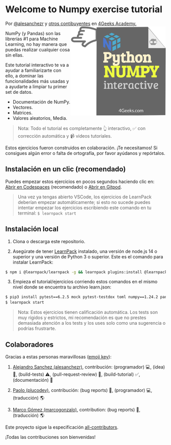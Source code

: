 <!-- hide -->
# Welcome to Numpy exercise tutorial

Por <a href="https://twitter.com/alesanchezr">@alesanchezr</a> y <a href="https://github.com/4geeksacademy/numpy-tutorial-exercises/graphs/contributors">otros contibuyentes</a> en <a href="http://4geeksacademy.com/">4Geeks Academy.</a><a href="https://www.4geeksacademy.com"><img height="280" align="right" src="https://github.com/4geeksacademy/numpy-tutorial-exercises/blob/master/.learn/assets/numpy-badge.png?raw=true"></a>
<!-- endhide -->

NumPy (y Pandas) son las librerías #1 para Machine Learning, no hay manera que puedas realizar cualquier cosa sin ellas.

Este tutorial interactivo te va a ayudar a familiarizarte con ello, a dominar las funcionalidades más usadas y a ayudarte a limpiar tu primer set de datos. 

- Documentación de NumPy.
- Vectores.
- Matrices.
- Valores aleatorios, Media.

> Nota: Todo el tutorial es completamente 👆 interactivo, ✅ con corrección automática y 📹 videos tutoriales.

Estos ejercicios fueron construidos en colaboración. ¡Te necesitamos! Si consigues algún error o falta de ortografía, por favor ayúdanos y repórtalos.

<!-- hide -->
## Instalación en un clic (recomendado)

Puedes empezar estos ejercicios en pocos segundos haciendo clic en: [Abrir en Codespaces](https://codespaces.new/?repo=4GeeksAcademy/numpy-tutorial-exercises) (recomendado) o [Abrir en Gitpod](https://gitpod.io#https://github.com/4GeeksAcademy/numpy-tutorial-exercises.git).

> Una vez ya tengas abierto VSCode, los ejercicios de LearnPack deberían empezar automáticamente; si esto no sucede puedes intentar empezar los ejercicios escribiendo este comando en tu terminal: `$ learnpack start`


## Instalación local

1. Clona o descarga este repositorio.

2. Asegúrate de tener [LearnPack](https://learnpack.co) instalado, una versión de node.js 14 o superior y una versión de Python 3 o superior. Este es el comando para instalar LearnPack:

```bash
$ npm i @learnpack/learnpack -g && learnpack plugins:install @learnpack/python
```

3. Empieza el tutorial/ejercicios corriendo estos comandos en el mismo nivel donde se encuentra tu archivo learn.json:

```bash
$ pip3 install pytest==6.2.5 mock pytest-testdox toml numpy==1.24.2 pandas
$ learnpack start
```

> Nota: Estos ejercicios tienen calificación automática. Los tests son muy rígidos y estrictos, mi recomendación es que no prestes demasiada atención a los tests y los uses solo como una sugerencia o podrías frustrarte.

<!-- endhide -->

## Colaboradores
 
Gracias a estas personas maravillosas ([emoji key](https://github.com/kentcdodds/all-contributors#emoji-key)):

1. [Alejandro Sanchez (alesanchezr)](https://github.com/alesanchezr), contribución: (programador) 💻, (idea) 🤔, (build-tests) ⚠️, (pull-request-review) 👀, (build-tutorial) ✅, (documentación) 📖

2. [Paolo (plucodev)](https://github.com/plucodev), contribución: (bug reports) 🐛, (programador) 💻, (traducción) 🌎

3. [Marco Gómez (marcogonzalo)](https://github.com/marcogonzalo), contribution: (bug reports) 🐛, (traducción) 🌎

Este proyecto sigue la especificación [all-contributors](https://github.com/kentcdodds/all-contributors).

¡Todas las contribuciones son bienvenidas!
